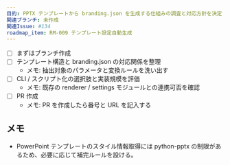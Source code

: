 ```yaml
---
目的: PPTX テンプレートから branding.json を生成する仕組みの調査と対応方針を決定する
関連ブランチ: 未作成
関連Issue: #134
roadmap_item: RM-009 テンプレート設定自動生成
---
```


- [ ] まずはブランチ作成
- [ ] テンプレート構造と branding.json の対応関係を整理
  - メモ: 抽出対象のパラメータと変換ルールを洗い出す
- [ ] CLI / スクリプト化の選択肢と実装規模を評価
  - メモ: 既存の renderer / settings モジュールとの連携可否を確認
- [ ] PR 作成
  - メモ: PR を作成したら番号と URL を記入する

## メモ
- PowerPoint テンプレートのスタイル情報取得には python-pptx の制限があるため、必要に応じて補完ルールを設ける。
